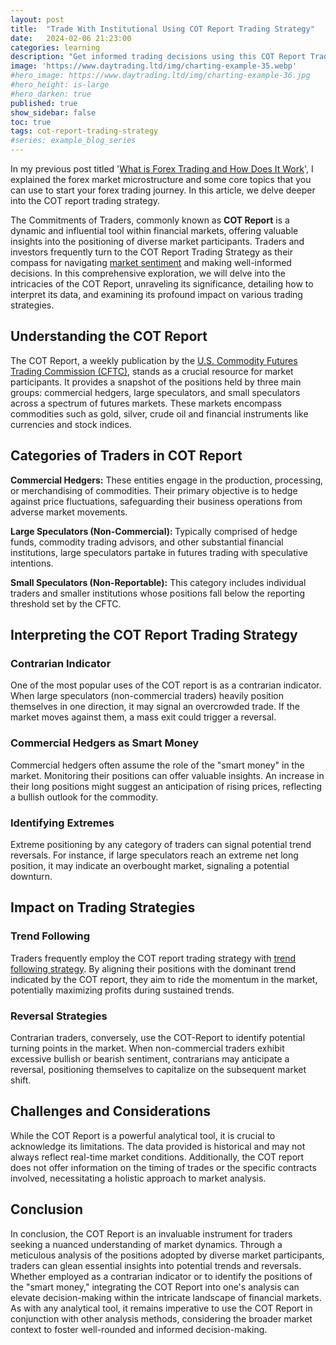 ```yaml
---
layout: post
title:  "Trade With Institutional Using COT Report Trading Strategy"
date:   2024-02-06 21:23:00
categories: learning
description: "Get informed trading decisions using this COT Report Trading Strategy to secure your potential by knowing large institutional open positions "
image: 'https://www.daytrading.ltd/img/charting-example-35.webp'
#hero_image: https://www.daytrading.ltd/img/charting-example-36.jpg
#hero_height: is-large
#hero_darken: true
published: true
show_sidebar: false
toc: true
tags: cot-report-trading-strategy
#series: example_blog_series
---
```


In my previous post titled '<a href="https://www.daytrading.ltd/learning/what-is-forex-trading">What is Forex Trading and How Does It Work</a>', I explained the forex market microstructure and some core topics that you can use to start your forex trading journey. In this article, we delve deeper into the COT report trading strategy.

<p>The Commitments of Traders, commonly known as <strong>COT Report</strong> is a dynamic and influential tool within financial markets, offering valuable insights into the positioning of diverse market participants. Traders and investors frequently turn to the COT Report Trading Strategy as their compass for navigating <a href="https://www.daytrading.ltd/learning/forex-market-sentiment">market sentiment</a> and making well-informed decisions. In this comprehensive exploration, we will delve into the intricacies of the COT Report, unraveling its significance, detailing how to interpret its data, and examining its profound impact on various trading strategies.</p>

## Understanding the COT Report
<p>The COT Report, a weekly publication by the <a href="https://www.cftc.gov/About/index.htm" rel="nofollow">U.S. Commodity Futures Trading Commission (CFTC)</a>, stands as a crucial resource for market participants. It provides a snapshot of the positions held by three main groups: commercial hedgers, large speculators, and small speculators across a spectrum of futures markets. These markets encompass commodities such as gold, silver, crude oil and financial instruments like currencies and stock indices.</p>

## Categories of Traders in COT Report
<p><strong>Commercial Hedgers:</strong> These entities engage in the production, processing, or merchandising of commodities. Their primary objective is to hedge against price fluctuations, safeguarding their business operations from adverse market movements.</p>

<p><strong>Large Speculators (Non-Commercial): </strong>Typically comprised of hedge funds, commodity trading advisors, and other substantial financial institutions, large speculators partake in futures trading with speculative intentions.</p>

<p><strong>Small Speculators (Non-Reportable):</strong> This category includes individual traders and smaller institutions whose positions fall below the reporting threshold set by the CFTC.</p>

## Interpreting the COT Report Trading Strategy
<h3>Contrarian Indicator</h3>
<p>One of the most popular uses of the COT report is as a contrarian indicator. When large speculators (non-commercial traders) heavily position themselves in one direction, it may signal an overcrowded trade. If the market moves against them, a mass exit could trigger a reversal.</p>

<h3>Commercial Hedgers as Smart Money</h3>
<p>Commercial hedgers often assume the role of the "smart money" in the market. Monitoring their positions can offer valuable insights. An increase in their long positions might suggest an anticipation of rising prices, reflecting a bullish outlook for the commodity.</p>

<h3>Identifying Extremes</h3>
<p>Extreme positioning by any category of traders can signal potential trend reversals. For instance, if large speculators reach an extreme net long position, it may indicate an overbought market, signaling a potential downturn.</p>

## Impact on Trading Strategies
<h3>Trend Following</h3>
<p>Traders frequently employ the COT report trading strategy with <a href="https://www.daytrading.ltd/learning/trend-following-trading-strategy">trend following strategy</a>. By aligning their positions with the dominant trend indicated by the COT report, they aim to ride the momentum in the market, potentially maximizing profits during sustained trends.</p>

<h3>Reversal Strategies</h3>
<p>Contrarian traders, conversely, use the COT-Report to identify potential turning points in the market. When non-commercial traders exhibit excessive bullish or bearish sentiment, contrarians may anticipate a reversal, positioning themselves to capitalize on the subsequent market shift.</p>

## Challenges and Considerations
<p>While the COT Report is a powerful analytical tool, it is crucial to acknowledge its limitations. The data provided is historical and may not always reflect real-time market conditions. Additionally, the COT report does not offer information on the timing of trades or the specific contracts involved, necessitating a holistic approach to market analysis.</p>
  
## Conclusion
<p>In conclusion, the COT Report is an invaluable instrument for traders seeking a nuanced understanding of market dynamics. Through a meticulous analysis of the positions adopted by diverse market participants, traders can glean essential insights into potential trends and reversals. Whether employed as a contrarian indicator or to identify the positions of the "smart money," integrating the COT Report into one's analysis can elevate decision-making within the intricate landscape of financial markets. As with any analytical tool, it remains imperative to use the COT Report in conjunction with other analysis methods, considering the broader market context to foster well-rounded and informed decision-making.</p>

<script type='application/ld+json'>
{
  "@context": "https://schema.org",
  "@type": "FAQPage",
  "mainEntity": [
    {
      "@type": "Question",
      "name": "What is the COT Report?",
      "acceptedAnswer": {
        "@type": "Answer",
        "text": "The COT Report, or Commitments of Traders Report, is a weekly publication by the CFTC, offering insights into the positions of commercial hedgers, large speculators, and small speculators in various markets."
      }
    },
    {
      "@type": "Question",
      "name": "How can I use the COT Report for trading?",
      "acceptedAnswer": {
        "@type": "Answer",
        "text": "Traders use the COT Report as a contrarian indicator, identify smart money positions, and assess extremes in positioning. It can inform trend-following and reversal strategies."
      }
    },
    {
      "@type": "Question",
      "name": "What challenges should I be aware of when using the COT Report?",
      "acceptedAnswer": {
        "@type": "Answer",
        "text": "Limitations include historical data, lack of real-time information, and no details on trade timing or specific contracts. A holistic approach to analysis is recommended."
      }
    },
    {
      "@type": "Question",
      "name": "How does the COT Report impact trading success?",
      "acceptedAnswer": {
        "@type": "Answer",
        "text": "By decoding market sentiment, identifying trends, and refining strategies based on the positions of different market participants, traders can enhance their decision-making for greater success."
      }
    }
  ]
}
</script>